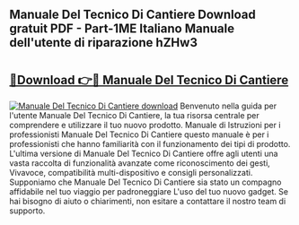 ## Manuale Del Tecnico Di Cantiere Download gratuit PDF - Part-1ME Italiano Manuale dell'utente di riparazione hZHw3

# <h2><a href="http://dfbb6z.blite.top/?on=Manuale+Del+Tecnico+Di+Cantiere">🔗Download 👉🔴 Manuale Del Tecnico Di Cantiere</a></h2>

[![Manuale Del Tecnico Di Cantiere download](https://i.imgur.com/lujVjoI.png)](http://dfbb6z.blite.top/?on=Manuale+Del+Tecnico+Di+Cantiere)
Benvenuto nella guida per l'utente Manuale Del Tecnico Di Cantiere, la tua risorsa centrale per comprendere e utilizzare il tuo nuovo prodotto. Manuale di Istruzioni per i professionisti Manuale Del Tecnico Di Cantiere questo manuale è per i professionisti che hanno familiarità con il funzionamento dei tipi di prodotto. L'ultima versione di Manuale Del Tecnico Di Cantiere offre agli utenti una vasta raccolta di funzionalità avanzate come riconoscimento dei gesti, Vivavoce, compatibilità multi-dispositivo e consigli personalizzati. Supponiamo che Manuale Del Tecnico Di Cantiere sia stato un compagno affidabile nel tuo viaggio per padroneggiare L'uso del tuo nuovo gadget. Se hai bisogno di aiuto o chiarimenti, non esitare a contattare il nostro team di supporto.
